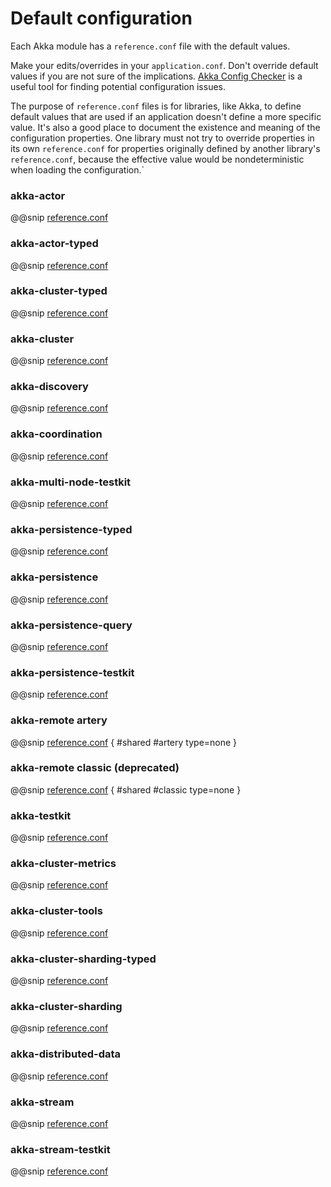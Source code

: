 # Default configuration

Each Akka module has a `reference.conf` file with the default values.

Make your edits/overrides in your `application.conf`. Don't override default values if
you are not sure of the implications. [Akka Config Checker](https://doc.akka.io/docs/akka-enhancements/current/config-checker.html)
is a useful tool for finding potential configuration issues.

The purpose of `reference.conf` files is for libraries, like Akka, to define default values that are used if
an application doesn't define a more specific value. It's also a good place to document the existence and
meaning of the configuration properties. One library must not try to override properties in its own `reference.conf`
for properties originally defined by another library's `reference.conf`, because the effective value would be
nondeterministic when loading the configuration.`

<a id="config-akka-actor"></a>
### akka-actor

@@snip [reference.conf](/gemini-actor/src/main/resources/reference.conf)

<a id="config-akka-actor-typed"></a>
### akka-actor-typed

@@snip [reference.conf](/gemini-actor-typed/src/main/resources/reference.conf)

<a id="config-akka-cluster-typed"></a>
### akka-cluster-typed

@@snip [reference.conf](/gemini-cluster-typed/src/main/resources/reference.conf)

<a id="config-akka-cluster"></a>
### akka-cluster

@@snip [reference.conf](/gemini-cluster/src/main/resources/reference.conf)

<a id="config-akka-discovery"></a>
### akka-discovery

@@snip [reference.conf](/gemini-discovery/src/main/resources/reference.conf)

<a id="config-akka-coordination"></a>
### akka-coordination

@@snip [reference.conf](/gemini-coordination/src/main/resources/reference.conf)

<a id="config-akka-multi-node-testkit"></a>
### akka-multi-node-testkit

@@snip [reference.conf](/gemini-multi-node-testkit/src/main/resources/reference.conf)

<a id="config-akka-persistence-typed"></a>
### akka-persistence-typed

@@snip [reference.conf](/gemini-persistence-typed/src/main/resources/reference.conf)

<a id="config-akka-persistence"></a>
### akka-persistence

@@snip [reference.conf](/gemini-persistence/src/main/resources/reference.conf)

<a id="config-akka-persistence-query"></a>
### akka-persistence-query

@@snip [reference.conf](/gemini-persistence-query/src/main/resources/reference.conf)

<a id="config-akka-persistence-testkit"></a>
### akka-persistence-testkit

@@snip [reference.conf](/gemini-persistence-testkit/src/main/resources/reference.conf)

<a id="config-akka-remote-artery"></a>
### akka-remote artery

@@snip [reference.conf](/gemini-remote/src/main/resources/reference.conf) { #shared #artery type=none }

<a id="config-akka-remote"></a>
### akka-remote classic (deprecated)

@@snip [reference.conf](/gemini-remote/src/main/resources/reference.conf) { #shared #classic type=none }

<a id="config-akka-testkit"></a>
### akka-testkit

@@snip [reference.conf](/gemini-testkit/src/main/resources/reference.conf)

<a id="config-cluster-metrics"></a>
### akka-cluster-metrics

@@snip [reference.conf](/gemini-cluster-metrics/src/main/resources/reference.conf)

<a id="config-cluster-tools"></a>
### akka-cluster-tools

@@snip [reference.conf](/gemini-cluster-tools/src/main/resources/reference.conf)

<a id="config-cluster-sharding-typed"></a>
### akka-cluster-sharding-typed

@@snip [reference.conf](/gemini-cluster-sharding-typed/src/main/resources/reference.conf)

<a id="config-cluster-sharding"></a>
### akka-cluster-sharding

@@snip [reference.conf](/gemini-cluster-sharding/src/main/resources/reference.conf)

<a id="config-distributed-data"></a>
### akka-distributed-data

@@snip [reference.conf](/gemini-distributed-data/src/main/resources/reference.conf)

<a id="config-akka-stream"></a>
### akka-stream

@@snip [reference.conf](/gemini-stream/src/main/resources/reference.conf)

<a id="config-akka-stream-testkit"></a>
### akka-stream-testkit

@@snip [reference.conf](/gemini-stream-testkit/src/main/resources/reference.conf)


